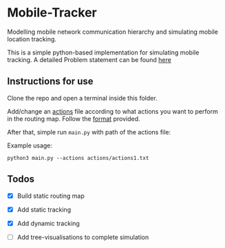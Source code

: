 # Mobile-Tracker
Modelling mobile network communication hierarchy and simulating mobile location tracking.


This is a simple python-based implementation for simulating mobile tracking. A detailed Problem statement can be found [here](./Problem-Statement.pdf)

## Instructions for use

Clone the repo and open a terminal inside this folder. 

Add/change an [actions](./actions/) file according to what actions you want to perform in the routing map. Follow the [format](./actions/format.txt) provided.

After that, simple run `main.py` with path of the actions file:

Example usage:
~~~
python3 main.py --actions actions/actions1.txt
~~~

## Todos

- [x] Build static routing map 
- [x] Add static tracking 
- [x] Add dynamic tracking
- [ ] Add tree-visualisations to complete simulation

